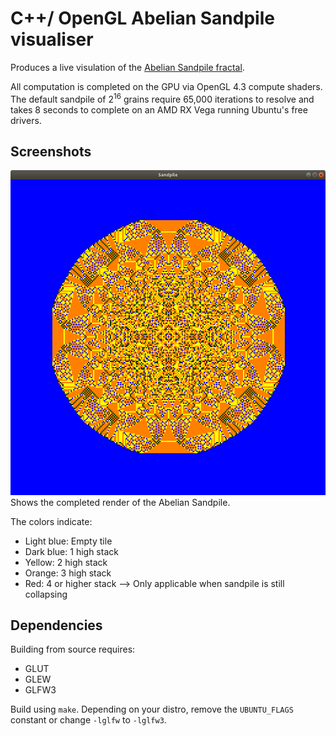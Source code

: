 # C++/ OpenGL Abelian Sandpile visualiser

Produces a live visulation of the [Abelian Sandpile fractal](https://en.wikipedia.org/wiki/Abelian_sandpile_model).

All computation is completed on the GPU via OpenGL 4.3 compute shaders. The default sandpile of 2<sup>16</sup> grains require 65,000 iterations to resolve and takes 8 seconds to complete on an AMD RX Vega running Ubuntu's free drivers.

## Screenshots

![Render](screenshots/render.png)
Shows the completed render of the Abelian Sandpile.

The colors indicate:
- Light blue: Empty tile
- Dark blue: 1 high stack
- Yellow: 2 high stack
- Orange: 3 high stack
- Red: 4 or higher stack --> Only applicable when sandpile is still collapsing

## Dependencies

Building from source requires:
- GLUT
- GLEW
- GLFW3

Build using `make`. Depending on your distro, remove the `UBUNTU_FLAGS` constant or change `-lglfw` to `-lglfw3`.
